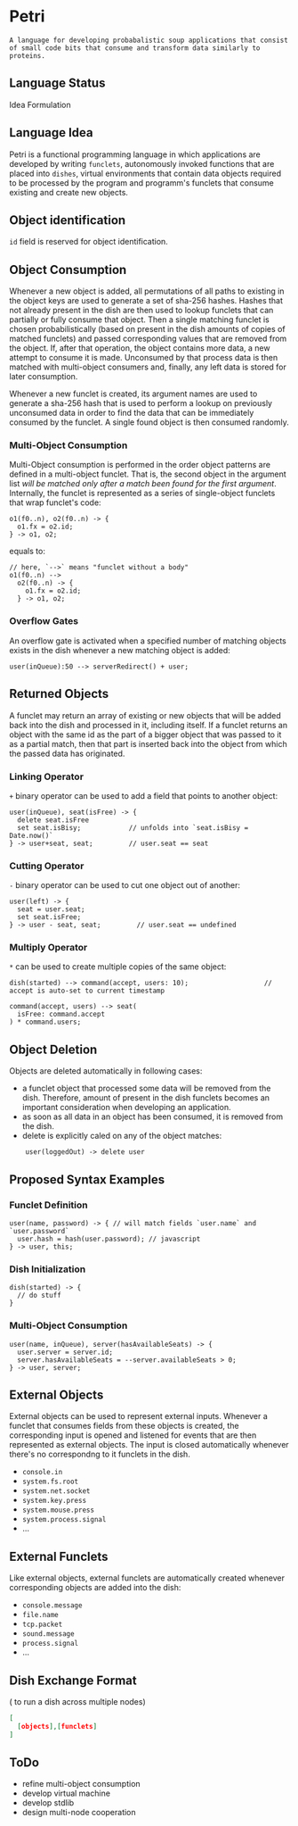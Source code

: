 # Petri
```
A language for developing probabalistic soup applications that consist of small code bits that consume and transform data similarly to proteins.
```

## Language Status
Idea Formulation

## Language Idea
Petri is a functional programming language in which applications are developed by writing `funclets`, autonomously invoked functions that are placed into `dishes`, virtual environments that contain data objects required to be processed by the program and programm's funclets that consume existing and create new objects. 

## Object identification
`id` field is reserved for object identification.

## Object Consumption
Whenever a new object is added, all permutations of all paths to existing in the object keys are used to generate a set of sha-256 hashes. Hashes that not already present in the dish are then used to lookup funclets that can partially or fully consume that object. Then a single matching funclet is chosen probabilistically (based on present in the dish amounts of copies of matched funclets) and passed corresponding values that are removed from the object. If, after that operation, the object contains more data, a new attempt to consume it is made. Unconsumed by that process data is then matched with multi-object consumers and, finally, any left data is stored for later consumption.

Whenever a new funclet is created, its argument names are used to generate a sha-256 hash that is used to perform a lookup on previously unconsumed data in order to find the data that can be immediately consumed by the funclet. A single found object is then consumed randomly.

### Multi-Object Consumption
Multi-Object consumption is performed in the order object patterns are defined in a multi-object funclet. That is, the second object in the argument list _will be matched only after a match been found for the first argument_. Internally, the funclet is represented as a series of single-object funclets that wrap funclet's code:
```
o1(f0..n), o2(f0..n) -> {
  o1.fx = o2.id;
} -> o1, o2;
```
equals to:
```
// here, `-->` means "funclet without a body"
o1(f0..n) --> 
  o2(f0..n) -> {
    o1.fx = o2.id;
  } -> o1, o2;
```

### Overflow Gates
An overflow gate is activated when a specified number of matching objects exists in the dish whenever a new matching object is added:
```
user(inQueue):50 --> serverRedirect() + user;
```

## Returned Objects
A funclet may return an array of existing or new objects that will be added back into the dish and processed in it, including itself. 
If a funclet returns an object with the same id as the part of a bigger object that was passed to it as a partial match, then that part is inserted back into the object from which the passed data has originated.

### Linking Operator
`+` binary operator can be used to add a field that points to another object:
```
user(inQueue), seat(isFree) -> {
  delete seat.isFree
  set seat.isBisy;            // unfolds into `seat.isBisy = Date.now()`
} -> user+seat, seat;         // user.seat == seat
```
### Cutting Operator
`-` binary operator can be used to cut one object out of another:
```
user(left) -> {
  seat = user.seat;
  set seat.isFree;
} -> user - seat, seat;         // user.seat == undefined
```

### Multiply Operator
`*` can be used to create multiple copies of the same object:
```
dish(started) --> command(accept, users: 10);                   // accept is auto-set to current timestamp

command(accept, users) --> seat(
  isFree: command.accept
) * command.users;
```

## Object Deletion
Objects are deleted automatically in following cases:
- a funclet object that processed some data will be removed from the dish. Therefore, amount of present in the dish funclets becomes an important consideration when developing an application.
- as soon as all data in an object has been consumed, it is removed from the dish.
- delete is explicitly caled on any of the object matches:
```
    user(loggedOut) -> delete user
```

## Proposed Syntax Examples
### Funclet Definition
```
user(name, password) -> { // will match fields `user.name` and `user.password`
  user.hash = hash(user.password); // javascript
} -> user, this;
```
### Dish Initialization
```
dish(started) -> {
  // do stuff
}
```
### Multi-Object Consumption
```
user(name, inQueue), server(hasAvailableSeats) -> {
  user.server = server.id;
  server.hasAvailableSeats = --server.availableSeats > 0;
} -> user, server;
```
## External Objects
External objects can be used to represent external inputs. Whenever a funclet that consumes fields from these objects is created, the corresponding input is opened and listened for events that are then represented as external objects. The input is closed automatically whenever there's no correspondng to it funclets in the dish.
- `console.in`
- `system.fs.root`
- `system.net.socket`
- `system.key.press`
- `system.mouse.press`
- `system.process.signal`
- ...

## External Funclets
Like external objects, external funclets are automatically created whenever corresponding objects are added into the dish:
- `console.message`
- `file.name`
- `tcp.packet`
- `sound.message`
- `process.signal`
- ...

## Dish Exchange Format
( to run a dish across multiple nodes)
```json
[
  [objects],[funclets]
]
```


## ToDo
- refine multi-object consumption
- develop virtual machine
- develop stdlib
- design multi-node cooperation
